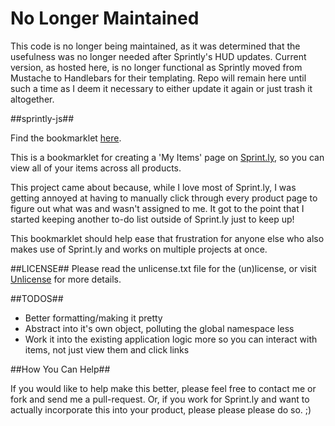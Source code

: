 # No Longer Maintained

This code is no longer being maintained, as it was determined that the usefulness was no longer needed after Sprintly's HUD updates. Current version, as hosted here, is no longer functional as Sprintly moved from Mustache to Handlebars for their templating. Repo will remain here until such a time as I deem it necessary to either update it again or just trash it altogether.

##sprintly-js##

Find the bookmarklet [here](http://epbdev.github.com/sprintly-js/readme.html).

This is a bookmarklet for creating a 'My Items' page on [Sprint.ly](http://sprint.ly), so you can view all of your items across all products.

This project came about because, while I love most of Sprint.ly, I was getting annoyed at having to manually click through every product page to figure out what was and wasn't assigned to me. It got to the point that I started keeping another to-do list outside of Sprint.ly just to keep up!

This bookmarklet should help ease that frustration for anyone else who also makes use of Sprint.ly and works on multiple projects at once.

##LICENSE##
Please read the unlicense.txt file for the (un)license, or visit [Unlicense](http://unlicense.org) for more details.

##TODOS##
* Better formatting/making it pretty
* Abstract into it's own object, polluting the global namespace less
* Work it into the existing application logic more so you can interact with items, not just view them and click links

##How You Can Help##

If you would like to help make this better, please feel free to contact me or fork and send me a pull-request. Or, if you work for Sprint.ly and want to actually incorporate this into your product, please please please do so. ;)